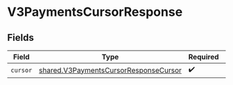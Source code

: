 # V3PaymentsCursorResponse


## Fields

| Field                                                                                          | Type                                                                                           | Required                                                                                       | Description                                                                                    |
| ---------------------------------------------------------------------------------------------- | ---------------------------------------------------------------------------------------------- | ---------------------------------------------------------------------------------------------- | ---------------------------------------------------------------------------------------------- |
| `cursor`                                                                                       | [shared.V3PaymentsCursorResponseCursor](../../models/shared/v3paymentscursorresponsecursor.md) | :heavy_check_mark:                                                                             | N/A                                                                                            |